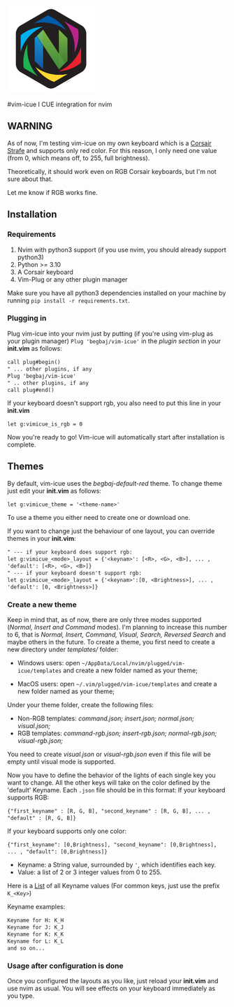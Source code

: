 <img src="readme/img/vimicue_logo.png" alt="drawing" width="200"/>

#vim-icue
I CUE integration for nvim
## WARNING
As of now, I'm testing vim-icue on my own keyboard which is a [Corsair Strafe](https://www.corsair.com/eu/en/Categories/Products/Gaming-Keyboards/Standard-Gaming-Keyboards/STRAFE-Mechanical-Gaming-Keyboard-%E2%80%94-CHERRY%C2%AE-MX-Silent/p/CH-9104023-NA) and supports only red color.
For this reason, I only need one value (from 0, which means off, to 255, full brightness). 

Theoretically, it should work even on RGB Corsair keyboards, but I'm not sure about that.

Let me know if RGB works fine.

## Installation
### Requirements
1. Nvim with python3 support (if you use nvim, you should already support python3)
2. Python >= 3.10 
3. A Corsair keyboard
4. Vim-Plug or any other plugin manager

Make sure you have all python3 dependencies installed on your machine by running `pip install -r requirements.txt`.

### Plugging in
Plug vim-icue into your nvim just by putting (if you're using vim-plug as your plugin manager) `Plug 'begbaj/vim-icue'` in the  *plugin section* in your **init.vim** as follows:

```init.vim
call plug#begin()
" ... other plugins, if any
Plug 'begbaj/vim-icue'
" .. other plugins, if any
call plug#end()
```

If your keyboard doesn't support rgb, you also need to put this line in your **init.vim**
```init.vim
let g:vimicue_is_rgb = 0
```
Now you're ready to go! Vim-icue will automatically start after installation is complete.

## Themes
By default, vim-icue uses the *begbaj-default-red* theme. To change theme just edit your **init.vim** as follows:
```init.vim
let g:vimicue_theme = '<theme-name>'
```
To use a theme you either need to create one or download one.

If you want to change just the behaviour of one layout, you can override themes in your **init.vim**:

```init.vim
" --- if your keyboard does support rgb:
let g:vimicue_<mode>_layout = {'<keynam>': [<R>, <G>, <B>], ... , 'default': [<R>, <G>, <B>]}
" --- if your keyboard doesn't support rgb:
let g:vimicue_<mode>_layout = {'<keynam>':[0, <Brightness>], ... , 'default': [0, <Brightness>]}
```
### Create a new theme
Keep in mind that, as of now, there are only three modes supported (*Normal, Insert and Command* modes). I'm planning to increase this number to 6,
that is *Normal, Insert, Command, Visual, Search, Reversed Search* and maybe others in the future.
To create a theme, you first need to create a new directory under *templates/* folder:

* Windows users: open `~/AppData/Local/nvim/plugged/vim-icue/templates` and create a new folder named as your theme;

* MacOS users: open `~/.vim/plugged/vim-icue/templates` and create a new folder named as your theme;

Under your theme folder, create the following files:

* Non-RGB templates: *command.json; insert.json; normal.json; visual.json;*
* RGB templates: *command-rgb.json; insert-rgb.json; normal-rgb.json; visual-rgb.json;*

You need to create *visual.json* or *visual-rgb.json* even if this file will be empty until visual mode is supported.

Now you have to define the behavior of the lights of each single key you want to change. All the other keys will take on the color defined by the 'default' Keyname.
Each `.json` file should be in this format:
If your keyboard supports RGB:
```
{"first_keyname" : [R, G, B], "second_keyname" : [R, G, B], ... , "default" : [R, G, B]}
```
If your keyboard supports only one color:
```
{"first_keyname": [0,Brightness], "second_keyname": [0,Brightness], ... , "default": [0,Brightness]}
```

* Keyname: a String value, surrounded by `'`, which identifies each key. 
* Value: a list of 2 or 3 integer values from 0 to 255.

Here is a [List](Keys.md) of all Keyname values  (For common keys, just use the prefix `K_<Key>`)

Keyname examples:
```
Keyname for H: K_H
Keyname for J: K_J
Keyname for K: K_K
Keyname for L: K_L
and so on...
```
### Usage after configuration is done
Once you configured  the layouts as you like, just reload your **init.vim** and use nvim as usual. You will see effects
on your keyboard immediately as you type.
